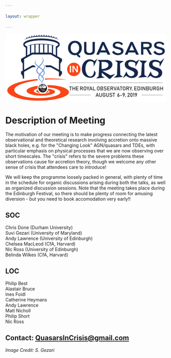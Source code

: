 ```yaml
---

layout: wrapper

---
```


![Image](assets/img/Q_CRISIS_crop.jpg)

# Description of Meeting

The motivation of our meeting is to make progress connecting the latest observational and theoretical research involving accretion onto massive black holes, e.g. for the "Changing Look" AGN/quasars and TDEs, with particular emphasis on physical processes that we are now observing over short timescales. The "crisis" refers to the severe problems these observations cause for accretion theory, though we welcome any other sense of crisis that attendees care to introduce!

We will keep the programme loosely packed in general, with plenty of time in the schedule for organic discussions arising during both the talks, as well as organized discussion sessions. Note that the meeting takes place during the Edinburgh Festival, so there should be plenty of room for amusing diversion - but you need to book accomodation very early!!

## SOC                     
Chris Done (Durham University)  
Suvi Gezari (University of Maryland)  
Andy Lawrence (University of Edinburgh)  
Chelsea MacLeod (CfA, Harvard)  
Nic Ross (University of Edinburgh)  
Belinda Wilkes (CfA, Harvard)  


## LOC
Philip Best  
Alastair Bruce   
Ines Foidl  
Catherine Heymans  
Andy Lawrence   
Matt Nicholl  
Philip Short  
Nic Ross  

## Contact: [QuasarsInCrisis@gmail.com](mailto:quasarsincrisis@gmail.com)

_Image Credit: S. Gezari_
